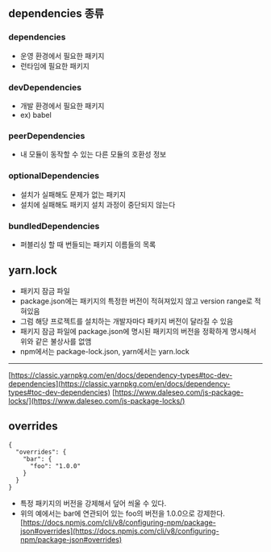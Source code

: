 ## dependencies 종류

### dependencies

- 운영 환경에서 필요한 패키지
- 런타임에 필요한 패키지

### devDependencies

- 개발 환경에서 필요한 패키지
- ex) babel

### peerDependencies

- 내 모듈이 동작할 수 있는 다른 모듈의 호환성 정보

### optionalDependencies

- 설치가 실패해도 문제가 없는 패키지
- 설치에 실패해도 패키지 설치 과정이 중단되지 않는다

### bundledDependencies

- 퍼블리싱 할 때 번들되는 패키지 이름들의 목록



## yarn.lock
- 패키지 잠금 파일
- package.json에는 패키지의 특정한 버전이 적혀져있지 않고 version range로 적혀있음
- 그럼 해당 프로젝트를 설치하는 개발자마다 패키지 버전이 달라질 수 있음
- 패키지 잠금 파일에 package.json에 명시된 패키지의 버전을 정확하게 명시해서 위와 같은 불상사를 없앰
- npm에서는 package-lock.json, yarn에서는 yarn.lock
---

[https://classic.yarnpkg.com/en/docs/dependency-types#toc-dev-dependencies](https://classic.yarnpkg.com/en/docs/dependency-types#toc-dev-dependencies)
[https://www.daleseo.com/js-package-locks/](https://www.daleseo.com/js-package-locks/)

## overrides
```
{
  "overrides": {
    "bar": {
      "foo": "1.0.0"
    }
  }
}
```
- 특정 패키지의 버전을 강제해서 덮어 씌울 수 있다. 
- 위의 예에서는 bar에 연관되어 있는 foo의 버전을 1.0.0으로 강제한다. 
[https://docs.npmjs.com/cli/v8/configuring-npm/package-json#overrides](https://docs.npmjs.com/cli/v8/configuring-npm/package-json#overrides)